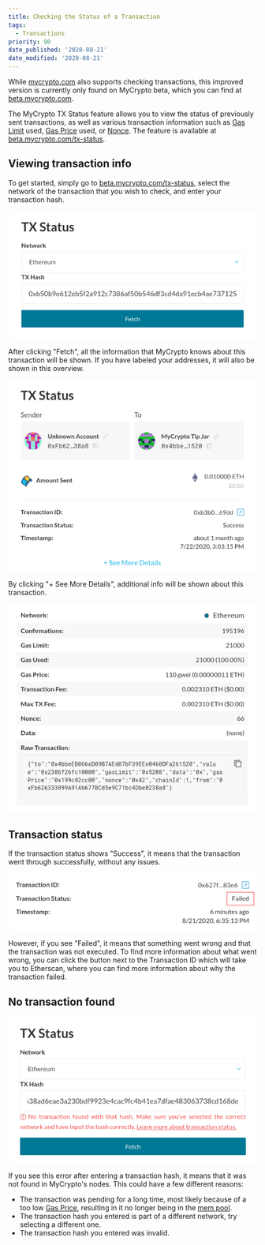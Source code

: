 ```yaml
---
title: Checking the Status of a Transaction
tags:
  - Transactions
priority: 90
date_published: '2020-08-21'
date_modified: '2020-08-21'
---
```


<Alert>

While [mycrypto.com](https://mycrypto.com/) also supports checking transactions, this improved version is currently only found on MyCrypto beta, which you can find at [beta.mycrypto.com](https://beta.mycrypto.com/).

</Alert>

The MyCrypto TX Status feature allows you to view the status of previously sent transactions, as well as various transaction information such as [Gas Limit](/how-to/sending/how-to-know-what-gas-limit-to-use) used, [Gas Price](/how-to/sending/how-to-know-what-gas-price-to-use) used, or [Nonce](/general-knowledge/ethereum-blockchain/what-is-nonce). The feature is available at [beta.mycrypto.com/tx-status](https://beta.mycrypto.com/tx-status).

## Viewing transaction info

To get started, simply go to [beta.mycrypto.com/tx-status](https://beta.mycrypto.com/tx-status), select the network of the transaction that you wish to check, and enter your transaction hash.

![Enter a transaction hash](../../assets/how-to/sending/checking-the-status-of-a-transaction/enter-tx-hash.png)

After clicking "Fetch", all the information that MyCrypto knows about this transaction will be shown. If you have labeled your addresses, it will also be shown in this overview.

![Transaction info shown](../../assets/how-to/sending/checking-the-status-of-a-transaction/tx-info-shown.png)

By clicking "+ See More Details", additional info will be shown about this transaction.

![More details](../../assets/how-to/sending/checking-the-status-of-a-transaction/more-details.png)

## Transaction status

If the transaction status shows "Success", it means that the transaction went through successfully, without any issues.

![Transaction failed](../../assets/how-to/sending/checking-the-status-of-a-transaction/tx-status-failed.png)

 However, if you see "Failed", it means that something went wrong and that the transaction was not executed. To find more information about what went wrong, you can click the button next to the Transaction ID which will take you to Etherscan, where you can find more information about why the transaction failed.

## No transaction found

![No transaction found](../../assets/how-to/sending/checking-the-status-of-a-transaction/no-tx-found.png)

If you see this error after entering a transaction hash, it means that it was not found in MyCrypto's nodes. This could have a few different reasons:

* The transaction was pending for a long time, most likely because of a too low [Gas Price](/how-to/sending/how-to-know-what-gas-price-to-use), resulting in it no longer being in the [mem pool](/general-knowledge/ethereum-blockchain/what-is-gas).
* The transaction hash you entered is part of a different network, try selecting a different one.
* The transaction hash you entered was invalid.
